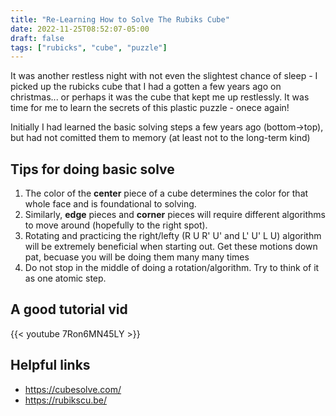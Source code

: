 ```yaml
---
title: "Re-Learning How to Solve The Rubiks Cube"
date: 2022-11-25T08:52:07-05:00
draft: false
tags: ["rubicks", "cube", "puzzle"]
---
```


It was another restless night with not even the slightest chance of sleep - I picked up
the rubicks cube that I had a gotten a few years ago on christmas... or perhaps it was the
cube that kept me up restlessly. It was time for me to learn the secrets of this plastic puzzle - onece again!

Initially I had learned the basic solving steps a few years ago (bottom->top),
but had not comitted them to memory (at least not to the long-term kind)

## Tips for doing basic solve

1. The color of the **center** piece of a cube determines the color for that whole face and is foundational to solving.
1. Similarly, **edge** pieces and **corner** pieces will require different algorithms to move around (hopefully to the right spot).
1. Rotating and practicing the right/lefty  (R U R' U' and L' U' L U) algorithm will be extremely beneficial when starting out. Get these motions down pat, becuase you will be doing them many many times
1. Do not stop in the middle of doing a rotation/algorithm. Try to think of it as one atomic step.

## A good tutorial vid

{{< youtube 7Ron6MN45LY >}}

## Helpful links

- <https://cubesolve.com/>
- <https://rubikscu.be/>

